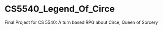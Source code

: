 # CS5540_Legend_Of_Circe
Final Project for CS 5540: A  turn based RPG about Circe, Queen of Sorcery
